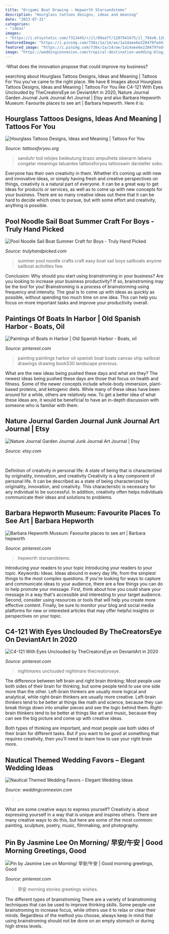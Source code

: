 ```yaml
---
title: "Origami Boat Drawing ~ Hepworth Starsandstems"
description: "Hourglass tattoos designs, ideas and meaning"
date: "2023-07-31"
categories:
- "ideas"
images:
- "https://i.etsystatic.com/7313445/r/il/89aa7f/1207941675/il_794xN.1207941675_alm5.jpg"
featuredImage: "https://i.pinimg.com/736x/1a/14/ae/1a14aee6e228479fed43defcd0141f1f.jpg"
featured_image: "https://i.pinimg.com/736x/1a/14/ae/1a14aee6e228479fed43defcd0141f1f.jpg"
image: "https://weddingconnexion.com/tropical-destination-wedding-blog/wp-content/uploads/2019/10/nautical-wedding-favor-ideas.jpg"
---
```



-What does the innovation propose that could improve my business?

	

		
searching about Hourglass Tattoos Designs, Ideas and Meaning | Tattoos For You you've came to the right place. We have 8 Images about Hourglass Tattoos Designs, Ideas and Meaning | Tattoos For You like C4-121 With Eyes Unclouded by TheCreatorsEye on DeviantArt in 2020, Nature Journal Garden Journal Junk Journal Art Journal | Etsy and also Barbara Hepworth Museum: Favourite places to see art | Barbara hepworth. Here it is:
		
    
## Hourglass Tattoos Designs, Ideas And Meaning | Tattoos For You

<img loading=lazy src="https://www.tattoosforyou.org/wp-content/uploads/2013/11/Hourglass-Tattoo-Designs.jpg" onerror="this.onerror=null;this.src='https://tse1.mm.bing.net/th?id=OIP.8xjOAaWBE_19_9qxsYSergHaJ4&amp;pid=15.1';" alt="Hourglass Tattoos Designs, Ideas and Meaning | Tattoos For You">

_Source: tattoosforyou.org_

>sanduhr tod relojes bedeutung brazo ampulheta oberarm lebens congelar meanings tatuantes tattoosforyou tattooswin darsteller soko. 

	

Everyone has their own creativity in them. Whether it’s coming up with new and innovative ideas, or simply having fresh and creative perspectives on things, creativity is a natural part of everyone. It can be a great way to get Ideas for products or services, as well as to come up with new concepts for your business. There are so many creative ideas out there that it can be hard to decide which ones to pursue, but with some effort and creativity, anything is possible.

    
## Pool Noodle Sail Boat Summer Craft For Boys - Truly Hand Picked

<img loading=lazy src="https://trulyhandpicked.com/wp-content/uploads/2019/03/pool-noodle-sailboat-raising-arizona-kids-magazine-15514152294gkn8.jpg" onerror="this.onerror=null;this.src='https://tse3.mm.bing.net/th?id=OIP.CVEbGWsuvwdK_btUBtsqLwHaLH&amp;pid=15.1';" alt="Pool Noodle Sail Boat Summer Craft for Boys - Truly Hand Picked">

_Source: trulyhandpicked.com_

>summer pool noodle crafts craft easy boat sail boys sailboats anyone sailboat activities few. 

	

Conclusion: Why should you start using brainstroming in your business?
Are you looking to increase your business productivity? If so, brainstroming may be the tool for you! Brainstroming is a process of brainstorming using frequency and intensity. The goal is to come up with ideas as quickly as possible, without spending too much time on one idea. This can help you focus on more important tasks and improve your productivity overall.

    
## Paintings Of Boats In Harbor | Old Spanish Harbor - Boats, Oil

<img loading=lazy src="https://i.pinimg.com/736x/71/83/c1/7183c11251b283dc817ef08eb85dbb07--oil-painting-on-canvas-oil-paintings.jpg" onerror="this.onerror=null;this.src='https://tse4.mm.bing.net/th?id=OIP.56PeW2djPNmwR_j4IzN5SgHaF7&amp;pid=15.1';" alt="Paintings of Boats in Harbor | Old Spanish Harbor - Boats, oil">

_Source: pinterest.com_

>painting paintings harbor oil spanish boat boats canvas ship sailboat drawings drawing book530 landscape previous. 

	

What are the new ideas being pushed these days and what are they?
The newest ideas being pushed these days are those that focus on health and fitness. Some of the newer concepts include whole-body immersion, plant-based proteins, and ketogenic diets. While many of these ideas have been around for a while, others are relatively new. To get a better idea of what these ideas are, it would be beneficial to have an in-depth discussion with someone who is familiar with them.

    
## Nature Journal Garden Journal Junk Journal Art Journal | Etsy

<img loading=lazy src="https://i.etsystatic.com/7313445/r/il/89aa7f/1207941675/il_794xN.1207941675_alm5.jpg" onerror="this.onerror=null;this.src='https://tse2.mm.bing.net/th?id=OIP.lo7bwdyn96ovlsDS4MH2-QHaJ4&amp;pid=15.1';" alt="Nature Journal Garden Journal Junk Journal Art Journal | Etsy">

_Source: etsy.com_

>. 

	

Definition of creativity in personal life: A state of being that is characterized by originality, innovation, and creativity
Creativity is a key component of personal life. It can be described as a state of being characterized by originality, innovation, and creativity. This characteristic is necessary for any individual to be successful. In addition, creativity often helps individuals communicate their ideas and solutions to problems.

    
## Barbara Hepworth Museum: Favourite Places To See Art | Barbara Hepworth

<img loading=lazy src="https://i.pinimg.com/736x/b3/ba/a3/b3baa3dfd06eee713e5399803bd30838.jpg" onerror="this.onerror=null;this.src='https://tse1.mm.bing.net/th?id=OIP.BAqeumWR1Fb2Zd5bB8GFtgHaJ3&amp;pid=15.1';" alt="Barbara Hepworth Museum: Favourite places to see art | Barbara hepworth">

_Source: pinterest.com_

>hepworth starsandstems. 

	

Introducing your readers to your topic
Introducing your readers to your topic. Keywords: Ideas. Ideas abound in every day life, from the simplest things to the most complex questions. If you're looking for ways to capture and communicate ideas to your audience, there are a few things you can do to help promote your message. First, think about how you could share your message in a way that's accessible and interesting to your target audience. Second, consider using resources or tools that will help you create more effective content. Finally, be sure to monitor your blog and social media platforms for new or interested articles that may offer helpful insights or perspectives on your topic.

    
## C4-121 With Eyes Unclouded By TheCreatorsEye On DeviantArt In 2020

<img loading=lazy src="https://i.pinimg.com/736x/cd/2e/67/cd2e679f405be788b6a2916c04d2d3f5.jpg" onerror="this.onerror=null;this.src='https://tse4.mm.bing.net/th?id=OIP.s6f9twCVH7rcsb_7LGmLmAHaLH&amp;pid=15.1';" alt="C4-121 With Eyes Unclouded by TheCreatorsEye on DeviantArt in 2020">

_Source: pinterest.com_

>nightmares unclouded nightmare thecreatorseye. 

	

The difference between left brain and right brain thinking:
Most people use both sides of their brain for thinking, but some people tend to use one side more than the other. Left-brain thinkers are usually more logical and analytical, while right-brain thinkers are usually more creative.
Left-brain thinkers tend to be better at things like math and science, because they can break things down into smaller pieces and see the logic behind them. Right-brain thinkers tend to be better at things like art and music, because they can see the big picture and come up with creative ideas.

Both types of thinking are important, and most people use both sides of their brain for different tasks. But if you want to be good at something that requires creativity, then you’ll need to learn how to use your right brain more.

    
## Nautical Themed Wedding Favors – Elegant Wedding Ideas

<img loading=lazy src="https://weddingconnexion.com/tropical-destination-wedding-blog/wp-content/uploads/2019/10/nautical-wedding-favor-ideas.jpg" onerror="this.onerror=null;this.src='https://tse2.mm.bing.net/th?id=OIP.J_djaYWeeoMvRgeISqSfPwHaHa&amp;pid=15.1';" alt="Nautical Themed Wedding Favors – Elegant Wedding Ideas">

_Source: weddingconnexion.com_

>. 

	

What are some creative ways to express yourself?
Creativity is about expressing yourself in a way that is unique and inspires others. There are many creative ways to do this, but here are some of the most common: painting, sculpture, poetry, music, filmmaking, and photography.

    
## Pin By Jasmine Lee On Morning/ 早安/午安 | Good Morning Greetings, Good

<img loading=lazy src="https://i.pinimg.com/736x/1a/14/ae/1a14aee6e228479fed43defcd0141f1f.jpg" onerror="this.onerror=null;this.src='https://tse1.mm.bing.net/th?id=OIP.So-V7DCS2ceOyJt0ao0_uwHaL8&amp;pid=15.1';" alt="Pin by Jasmine Lee on Morning/ 早安/午安 | Good morning greetings, Good">

_Source: pinterest.com_

>早安 morning stories greetings wishes. 

	

The different types of brainstroming
There are a variety of brainstroming techniques that can be used to improve thinking skills. Some people use brainstroming to increase focus, while others use it to relax or clear their minds. Regardless of the method you choose, always keep in mind that using brainstroming should not be done on an empty stomach or during high stress levels.

